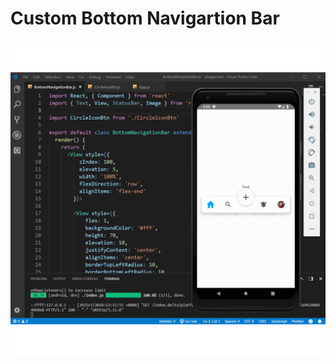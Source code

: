 # Custom Bottom Navigartion Bar


![Screenshot](https://raw.githubusercontent.com/Anikeshpatel/Custom-Bottom-Navigartion-Bar/master/Untitled-1.png)
